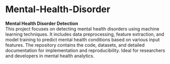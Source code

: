 # Mental-Health-Disorder
**Mental Health Disorder Detection**  
This project focuses on detecting mental health disorders using machine learning techniques. It includes data preprocessing, feature extraction, and model training to predict mental health conditions based on various input features. The repository contains the code, datasets, and detailed documentation for implementation and reproducibility. Ideal for researchers and developers in mental health analytics.
